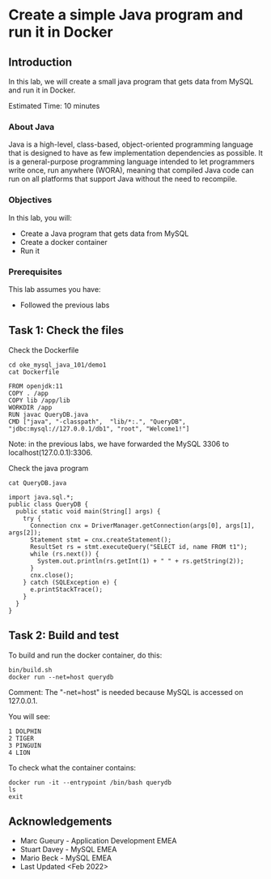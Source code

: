 # Create a simple Java program and run it in Docker

## Introduction

In this lab, we will create a small java program that gets data from MySQL and run it in Docker.

Estimated Time: 10 minutes

### About Java
Java is a high-level, class-based, object-oriented programming language that is designed to have as few implementation dependencies as possible. It is a general-purpose programming language intended to let programmers write once, run anywhere (WORA), meaning that compiled Java code can run on all platforms that support Java without the need to recompile.

### Objectives

In this lab, you will:
* Create a Java program that gets data from MySQL 
* Create a docker container
* Run it

### Prerequisites 

This lab assumes you have:
* Followed the previous labs

## Task 1: Check the files

Check the Dockerfile 

```
cd oke_mysql_java_101/demo1
cat Dockerfile
```
```
FROM openjdk:11
COPY . /app
COPY lib /app/lib
WORKDIR /app
RUN javac QueryDB.java
CMD ["java", "-classpath",  "lib/*:.", "QueryDB", "jdbc:mysql://127.0.0.1/db1", "root", "Welcome1!"] 
```
Note: in the previous labs, we have forwarded the MySQL 3306 to localhost(127.0.0.1):3306. 

Check the java program

```
cat QueryDB.java
```
```
import java.sql.*;
public class QueryDB {
  public static void main(String[] args) {
    try {
      Connection cnx = DriverManager.getConnection(args[0], args[1], args[2]);
      Statement stmt = cnx.createStatement();
      ResultSet rs = stmt.executeQuery("SELECT id, name FROM t1");
      while (rs.next()) {
        System.out.println(rs.getInt(1) + " " + rs.getString(2));
      }
      cnx.close();
    } catch (SQLException e) {
      e.printStackTrace();
    }
  }
} 
```

## Task 2: Build and test

To build and run the docker container, do this:

```
bin/build.sh
docker run --net=host querydb
```
Comment: The "-net=host" is needed because MySQL is accessed on 127.0.0.1.

You will see:

```
1 DOLPHIN
2 TIGER
3 PINGUIN
4 LION
```

To check what the container contains:

```
docker run -it --entrypoint /bin/bash querydb
ls
exit
```

## Acknowledgements
* Marc Gueury - Application Development EMEA
* Stuart Davey - MySQL EMEA
* Mario Beck - MySQL EMEA
* Last Updated <Feb 2022>
